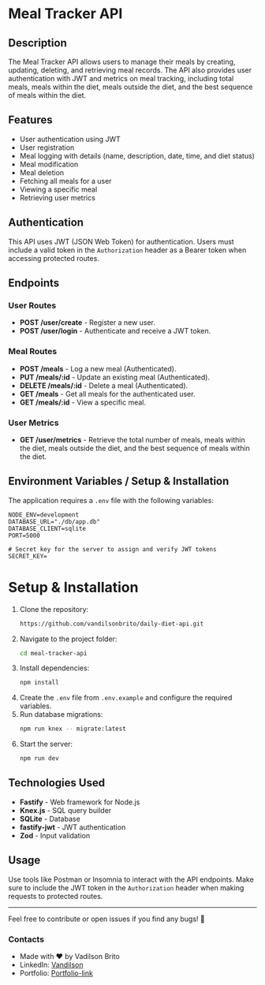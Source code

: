 # Meal Tracker API

## Description
The Meal Tracker API allows users to manage their meals by creating, updating, deleting, and retrieving meal records. The API also provides user authentication with JWT and metrics on meal tracking, including total meals, meals within the diet, meals outside the diet, and the best sequence of meals within the diet.

## Features
- User authentication using JWT
- User registration
- Meal logging with details (name, description, date, time, and diet status)
- Meal modification
- Meal deletion
- Fetching all meals for a user
- Viewing a specific meal
- Retrieving user metrics

## Authentication
This API uses JWT (JSON Web Token) for authentication. Users must include a valid token in the `Authorization` header as a Bearer token when accessing protected routes.

## Endpoints

### User Routes
- **POST /user/create** - Register a new user.
- **POST /user/login** - Authenticate and receive a JWT token.

### Meal Routes
- **POST /meals** - Log a new meal (Authenticated).
- **PUT /meals/:id** - Update an existing meal (Authenticated).
- **DELETE /meals/:id** - Delete a meal (Authenticated).
- **GET /meals** - Get all meals for the authenticated user.
- **GET /meals/:id** - View a specific meal.

### User Metrics
- **GET /user/metrics** - Retrieve the total number of meals, meals within the diet, meals outside the diet, and the best sequence of meals within the diet.

## Environment Variables / Setup & Installation
The application requires a `.env` file with the following variables:

```
NODE_ENV=development
DATABASE_URL="./db/app.db"
DATABASE_CLIENT=sqlite
PORT=5000

# Secret key for the server to assign and verify JWT tokens
SECRET_KEY=
```

# Setup & Installation
1. Clone the repository:
   ```sh
   https://github.com/vandilsonbrito/daily-diet-api.git
   ```
2. Navigate to the project folder:
   ```sh
   cd meal-tracker-api
   ```
3. Install dependencies:
   ```sh
   npm install
   ```
4. Create the `.env` file from `.env.example` and configure the required variables.
5. Run database migrations:
   ```sh
   npm run knex -- migrate:latest
   ```
6. Start the server:
   ```sh
   npm run dev
   ```

## Technologies Used
- **Fastify** - Web framework for Node.js
- **Knex.js** - SQL query builder
- **SQLite** - Database
- **fastify-jwt** - JWT authentication
- **Zod** - Input validation

## Usage
Use tools like Postman or Insomnia to interact with the API endpoints. Make sure to include the JWT token in the `Authorization` header when making requests to protected routes.

---
Feel free to contribute or open issues if you find any bugs! 🚀

### Contacts
- Made with ❤️ by Vadilson Brito
- LinkedIn: [Vandilson](https://www.linkedin.com/in/vandilson-brito-desenvolvedor-frontend/)
- Portfolio: [Portfolio-link](https://vandilson-portfolio.vercel.app)

